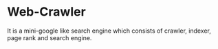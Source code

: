 # Web-Crawler
It is a mini-google like search engine which consists of crawler, indexer, page rank and search engine. 
